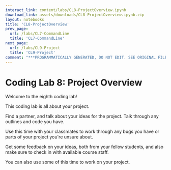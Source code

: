 ```yaml
---
interact_link: content/labs/CL8-ProjectOverview.ipynb
download_link: assets/downloads/CL8-ProjectOverview.ipynb.zip
layout: notebooks
title: 'CL8-ProjectOverview'
prev_page:
  url: /labs/CL7-CommandLine
  title: 'CL7-CommandLine'
next_page:
  url: /labs/CL9-Project
  title: 'CL9-Project'
comment: "***PROGRAMMATICALLY GENERATED, DO NOT EDIT. SEE ORIGINAL FILES IN /content***"
---
```


# Coding Lab 8: Project Overview

Welcome to the eighth coding lab!

This coding lab is all about your project. 

Find a partner, and talk about your ideas for the project. Talk through any outlines and code you have. 

Use this time with your classmates to work through any bugs you have or parts of your project you're unsure about.

Get some feedback on your ideas, both from your fellow students, and also make sure to check in with available course staff. 

You can also use some of this time to work on your project. 
